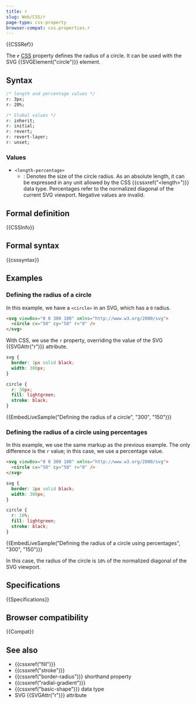 ```yaml
---
title: r
slug: Web/CSS/r
page-type: css-property
browser-compat: css.properties.r
---
```


{{CSSRef}}

The **`r`** [CSS](/en-US/docs/Web/CSS) property defines the radius of a circle. It can be used with the SVG {{SVGElement("circle")}} element.

## Syntax

```css
/* length and percentage values */
r: 3px;
r: 20%;

/* Global values */
r: inherit;
r: initial;
r: revert;
r: revert-layer;
r: unset;
```

### Values

- `<length-percentage>`
  - : Denotes the size of the circle radius. As an absolute length, it can be expressed in any unit allowed by the CSS {{cssxref("&lt;length&gt;")}} data type. Percentages refer to the normalized diagonal of the current SVG viewport. Negative values are invalid.

## Formal definition

{{CSSInfo}}

## Formal syntax

{{csssyntax}}

## Examples

### Defining the radius of a circle

In this example, we have a `<circle>` in an SVG, which has a `0` radius.

```html
<svg viewBox="0 0 300 100" xmlns="http://www.w3.org/2000/svg">
  <circle cx="50" cy="50" r="0" />
</svg>
```

With CSS, we use the `r` property, overriding the value of the SVG {{SVGAttr("r")}} attribute.

```css
svg {
  border: 1px solid black;
  width: 300px;
}

circle {
  r: 30px;
  fill: lightgreen;
  stroke: black;
}
```

{{EmbedLiveSample("Defining the radius of a circle", "300", "150")}}

### Defining the radius of a circle using percentages

In this example, we use the same markup as the previous example. The only difference is the `r` value; in this case, we use a percentage value.

```html hidden
<svg viewBox="0 0 300 100" xmlns="http://www.w3.org/2000/svg">
  <circle cx="50" cy="50" r="0" />
</svg>
```

```css
svg {
  border: 1px solid black;
  width: 300px;
}

circle {
  r: 10%;
  fill: lightgreen;
  stroke: black;
}
```

{{EmbedLiveSample("Defining the radius of a circle using percentages", "300", "150")}}

In this case, the radius of the circle is `10%` of the normalized diagonal of the SVG viewport.

## Specifications

{{Specifications}}

## Browser compatibility

{{Compat}}

## See also

- {{cssxref("fill")}}
- {{cssxref("stroke")}}
- {{cssxref("border-radius")}} shorthand property
- {{cssxref("radial-gradient")}}
- {{cssxref("basic-shape")}} data type
- SVG {{SVGAttr("r")}} attribute
